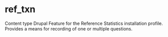 ref_txn
=======

Content type Drupal Feature for the Reference Statistics installation profile. Provides a means for recording of one or multiple questions.